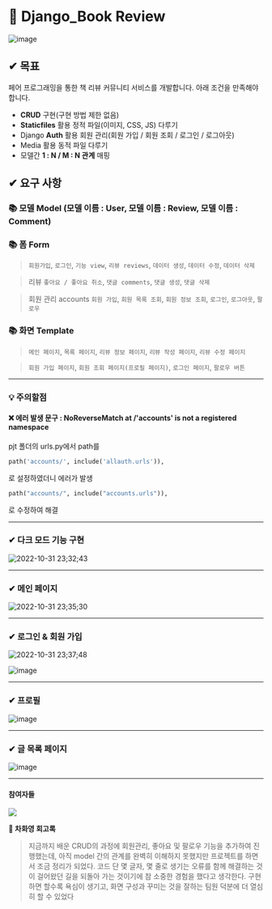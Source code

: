 # 📖 Django_Book Review
![image](https://user-images.githubusercontent.com/99783474/199030424-b19938a6-15f2-4635-bcde-49a0a2fc8cc1.png)



## ✔ 목표
페어 프로그래밍을 통한 책 리뷰 커뮤니티 서비스를 개발합니다. 아래 조건을 만족해야 합니다.

- **CRUD** 구현(구현 방법 제한 없음)
- **Staticfiles** 활용 정적 파일(이미지, CSS, JS) 다루기
- Django **Auth** 활용 회원 관리(회원 가입 / 회원 조회 / 로그인 / 로그아웃)
- Media 활용 동적 파일 다루기
- 모델간 **1 : N / M : N 관계** 매핑

## ✔ 요구 사항

### 📚 모델 Model (모델 이름 : User, 모델 이름 : Review, 모델 이름 : Comment)


### 📚 **폼 Form** 

> `회원가입`, `로그인`, `기능 view`, `리뷰 reviews`, `데이터 생성`, `데이터 수정`, `데이터 삭제`

> 리뷰 `좋아요 / 좋아요 취소`, `댓글 comments`, `댓글 생성`, `댓글 삭제`

> 회원 관리 accounts `회원 가입`, `회원 목록 조회`, `회원 정보 조회`, `로그인`, `로그아웃`, `팔로우`


### 📚 화면 Template

> `메인 페이지`, `목록 페이지`, `리뷰 정보 페이지`, `리뷰 작성 페이지`, `리뷰 수정 페이지`

> `회원 가입 페이지`, `회원 조회 페이지(프로필 페이지)`, `로그인 페이지`, `팔로우 버튼`


---

### 💡 주의할점
#### ❌ 에러 발생 문구 : NoReverseMatch at /'accounts' is not a registered namespace

pjt 폴더의 urls.py에서 path를 

```python
path('accounts/', include('allauth.urls')),
```

로 설정하였더니 에러가 발생
```python 
path("accounts/", include("accounts.urls")),
```
로 수정하여 해결

---

### ✔ 다크 모드 기능 구현

![2022-10-31 23;32;43](https://user-images.githubusercontent.com/99783474/199033212-1bfd5d36-0c77-40a7-921d-1506f352bf4d.gif)

---

### ✔ 메인 페이지 
![2022-10-31 23;35;30](https://user-images.githubusercontent.com/99783474/199033565-81abe824-acbf-4881-bf49-2753c31ab461.gif)

---

### ✔ 로그인 & 회원 가입 

![2022-10-31 23;37;48](https://user-images.githubusercontent.com/99783474/199034109-88ddb5ba-6930-4fe7-83eb-cd879d5f7370.gif)

![image](https://user-images.githubusercontent.com/99783474/199033636-32a0e0e9-f129-4aa4-ad21-a53fb848e475.png)

---

### ✔ 프로필
![image](https://user-images.githubusercontent.com/99783474/199034711-73fe2a5b-4b88-42df-85eb-2bb6213a957a.png)

---

### ✔ 글 목록 페이지 
![image](https://user-images.githubusercontent.com/99783474/199034945-e7195d14-0229-4257-b4b1-7b0a4285681d.png)



----

#### 참여자들
<a href="https://github.com/oiosu/Django_bookreview/graphs/contributors">
  <img src="https://contrib.rocks/image?repo=oiosu/Django_bookreview" />
</a>

**👩 차화영 회고록**
> 지금까지 배운 CRUD의 과정에 회원관리, 좋아요 및 팔로우 기능을 추가하여 진행했는데, 아직 model 간의 관계를 완벽히 이해하지 못했지만 프로젝트를 하면서 조금 정리가 되었다.  코드 단 몇 글자, 몇 줄로 생기는 오류를 함께 해결하는 것이 걸어왔던 길을 되돌아 가는 것이기에 참 소중한 경험을 했다고 생각한다. 구현하면 할수록 욕심이 생기고, 화면 구성과 꾸미는 것을 잘하는 팀원 덕분에 더 열심히 할 수 있었다






